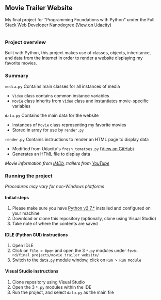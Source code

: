 ## Movie Trailer Website
My final project for "Programming Foundations with Python" under the Full Stack Web Developer Nanodegree [(View on Udacity)](https://www.udacity.com/course/full-stack-web-developer-nanodegree--nd004)

#

### Project overview
Built with Python, this project makes use of classes, objects, inheritance, and data from the Internet in order to render a website displaying my favorite movies.

### Summary
`media.py`
Contains main classes for all instances of media
* `Video` class contains common instance variables
* `Movie` class inherits from `Video` class and instantiates movie-specific variables

`data.py`
Contains the main data for the website
* Instances of `Movie` class representing my favorite movies
* Stored in array for use by `render.py`

`render.py`
Contains instructions to render an HTML page to display data
* Modified from Udacity's `fresh_tomatoes.py` [(View on GitHub)](https://github.com/adarsh0806/ud036_StarterCode/blob/master/fresh_tomatoes.py)
* Generates an HTML file to display data

_Movie information from [IMDb](http://www.imdb.com/), trailers from [YouTube](https://www.youtube.com)_

### Running the project
_Procedures may vary for non-Windows platforms_
#### Initial steps
1. Please make sure you have [Python v2.7.*](https://www.python.org/downloads/release/python-2711/) installed and configured on your machine
2. Download or clone this repository (optionally, clone using Visual Studio)
3. Take note of where the contents are saved

#### IDLE (Python GUI) instructions
1. Open IDLE
2. Click on `File > Open` and open the 3 `*.py` modules under `fswb-nd/final_projects/movie_trailer_website/`
3. Switch to the `data.py` module window, click on `Run > Run Module`

#### Visual Studio instructions
1. Clone repository using Visual Studio
2. Open the 3 `*.py` modules within the IDE
3. Run the project, and select `data.py` as the main file